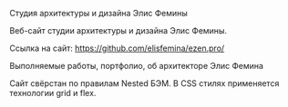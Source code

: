 Студия архитектуры и дизайна Элис Фемины

Веб-сайт студии архитектуры и дизайна Элис Фемины.

Ссылка на сайт: https://github.com/elisfemina/ezen.pro/

Выполняемые работы, портфолио, об архитекторе Элис Фемина

Сайт свёрстан по правилам Nested БЭМ. В CSS стилях применяется технологии grid и flex.
